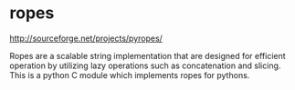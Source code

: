 ropes
=====

http://sourceforge.net/projects/pyropes/

Ropes are a scalable string implementation that are designed for efficient operation by utilizing lazy operations such as concatenation and slicing. This is a python C module which implements ropes for pythons.

